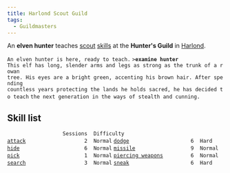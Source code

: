 ```yaml
---
title: Harlond Scout Guild
tags:
  - Guildmasters
---
```

An **elven hunter** teaches [scout](thief "wikilink")
[skills](skill "wikilink") at the **Hunter's Guild** in
[Harlond](Harlond "wikilink").

`An elven hunter is here, ready to teach.`
`>`**`examine hunter`**
`This elf has long, slender arms and legs as strong as the trunk of a rowan`
`tree. His eyes are a bright green, accenting his brown hair. After spending`
`countless years protecting the lands he holds sacred, he has decided to teach`
`the next generation in the ways of stealth and cunning.`

## Skill list

`                  Sessions  Difficulty`
[`attack`](attack "wikilink")`                   2  Normal`
[`dodge`](dodge "wikilink")`                    6  Hard`
[`hide`](hide "wikilink")`                     6  Normal`
[`missile`](missile "wikilink")`                  9  Normal`
[`pick`](pick "wikilink")`                     1  Normal`
[`piercing weapons`](piercing_weapons "wikilink")`         6  Normal`
[`search`](search "wikilink")`                   3  Normal`
[`sneak`](sneak "wikilink")`                    6  Hard`
